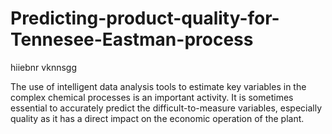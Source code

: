 # Predicting-product-quality-for-Tennesee-Eastman-process
hiiebnr vknnsgg

The use of  intelligent data analysis tools to estimate key variables in the complex chemical processes is an important activity. It is sometimes essential to accurately predict the difficult-to-measure variables, especially quality as it has a direct impact on the economic operation of the plant.
